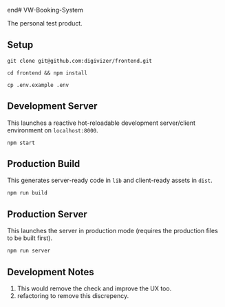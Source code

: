 end# VW-Booking-System

The personal test product.

## Setup

```
git clone git@github.com:digivizer/frontend.git

cd frontend && npm install

cp .env.example .env
```

## Development Server

This launches a reactive hot-reloadable development server/client environment on `localhost:8000`.

```
npm start
```

## Production Build

This generates server-ready code in `lib` and client-ready assets in `dist`.

```
npm run build
```

## Production Server

This launches the server in production mode (requires the production files to be built first).

```
npm run server
```

## Development Notes

1.  This would remove the check and improve the UX too.
2.  refactoring to remove this discrepency.
